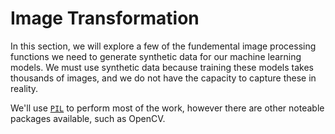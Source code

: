 # Image Transformation

In this section, we will explore a few of the fundemental image processing functions we
need to generate synthetic data for our machine learning models. We must use synthetic
data because training these models takes thousands of images, and we do not have the 
capacity to capture these in reality.

We'll use [`PIL`](https://pillow.readthedocs.io/en/stable/) to perform most of the work,
however there are other noteable packages available, such as OpenCV.
